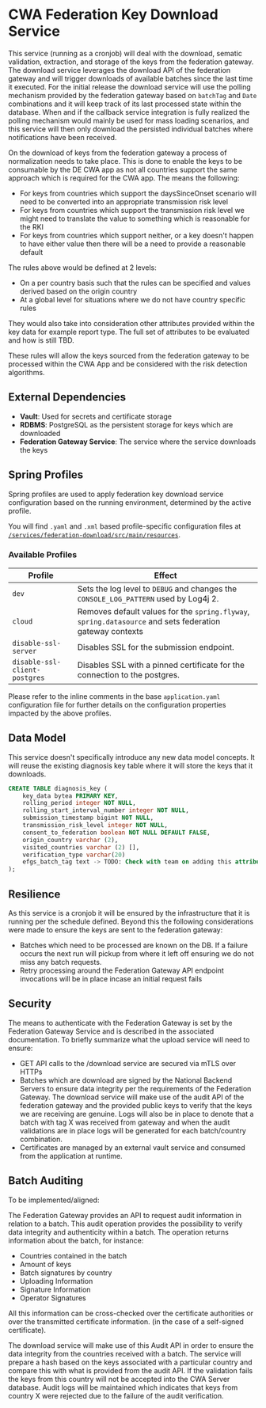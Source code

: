 # CWA Federation Key Download Service

This service (running as a cronjob) will deal with the download, sematic validation, extraction, and storage of the keys from the federation gateway. The download service leverages the download API of the federation gateway and will trigger downloads of available batches since the last time it executed. For the initial release the download service will use the polling mechanism provided by the federation gateway based on `batchTag` and `Date` combinations and it will keep track of its last processed state within the database. When and if the callback service integration is fully realized the polling mechanism would mainly be used for mass loading scenarios, and this service will then only download the persisted individual batches where notifications have been received.

On the download of keys from the federation gateway a process of normalization needs to take place. This is done to enable the keys to be consumable by the DE CWA app as not all countries support the same approach which is required for the CWA app. The means the following:

- For keys from countries which support the daysSinceOnset scenario will need to be converted into an appropriate transmission risk level
- For keys from countries which support the transmission risk level we might need to translate the value to something which is reasonable for the RKI
- For keys from countries which support neither, or a key doesn't happen to have either value then there will be a need to provide a reasonable default

The rules above would be defined at 2 levels:

- On a per country basis such that the rules can be specified and values derived based on the origin country
- At a global level for situations where we do not have country specific rules

They would also take into consideration other attributes provided within the key data for example report type. The full set of attributes to be evaluated and how is still TBD.

These rules will allow the keys sourced from the federation gateway to be processed within the CWA App and be considered with the risk detection algorithms.

## External Dependencies

- **Vault**: Used for secrets and certificate storage
- **RDBMS**: PostgreSQL as the persistent storage for keys which are downloaded
- **Federation Gateway Service**: The service where the service downloads the keys

## Spring Profiles

Spring profiles are used to apply federation key download service configuration based on the running environment, determined by the active profile.

You will find `.yaml` and `.xml` based profile-specific configuration files at [`/services/federation-download/src/main/resources`](/services/federation-download/src/main/resources).

### Available Profiles

Profile                                           | Effect
--------------------------------------------------|-------------
`dev`                                             | Sets the log level to `DEBUG` and changes the `CONSOLE_LOG_PATTERN` used by Log4j 2.
`cloud`                                           | Removes default values for the `spring.flyway`, `spring.datasource` and sets federation gateway contexts
`disable-ssl-server`                              | Disables SSL for the submission endpoint.
`disable-ssl-client-postgres`                     | Disables SSL with a pinned certificate for the connection to the postgres.

Please refer to the inline comments in the base `application.yaml` configuration file for further details on the configuration properties impacted by the above profiles.

## Data Model

This service doesn't specifically introduce any new data model concepts. It will reuse the existing diagnosis key table where it will store the keys that it downloads.

```sql
CREATE TABLE diagnosis_key (
    key_data bytea PRIMARY KEY,
    rolling_period integer NOT NULL,
    rolling_start_interval_number integer NOT NULL,
    submission_timestamp bigint NOT NULL,
    transmission_risk_level integer NOT NULL,
    consent_to_federation boolean NOT NULL DEFAULT FALSE,
    origin_country varchar (2),
    visited_countries varchar (2) [],
    verification_type varchar(20)
    efgs_batch_tag text -> TODO: Check with team on adding this attribute
);
```

## Resilience
As this service is a cronjob it will be ensured by the infrastructure that it is running per the schedule defined. Beyond this the following considerations were made to ensure the keys are sent to the federation gateway:

- Batches which need to be processed are known on the DB. If a failure occurs the next run will pickup from where it left off ensuring we do not miss any batch requests.
- Retry processing around the Federation Gateway API endpoint invocations will be in place incase an initial request fails

## Security

The means to authenticate with the Federation Gateway is set by the Federation Gateway Service and is described in the associated documentation. To briefly summarize what the upload service will need to ensure:

- GET API calls to the /download service are secured via mTLS over HTTPs
- Batches which are download are signed by the National Backend Servers to ensure data integrity per the requirements of the Federation Gateway. The download service will make use of the audit API of the federation gateway and the provided public keys to verify that the keys we are receiving are genuine. Logs will also be in place to denote that a batch with tag X was received from gateway and when the audit validations are in place logs will be generated for each batch/country combination.
- Certificates are managed by an external vault service and consumed from the application at runtime.

## Batch Auditing

To be implemented/aligned: 

The Federation Gateway provides an API to request audit information in relation to a batch. This audit operation provides the possibility to verify data integrity and authenticity within a batch. The operation returns information about the batch, for instance:
* Countries contained in the batch
* Amount of keys
* Batch signatures by country
* Uploading Information
* Signature Information
* Operator Signatures

All this information can be cross-checked over the certificate authorities or over the transmitted certificate information. (in the case of a self-signed certificate).

The download service will make use of this Audit API in order to ensure the data integrity from the countries received with a batch. The service will prepare a hash based on the keys associated with a particular country and compare this with what is provided from the audit API. If the validation fails the keys from this country will not be accepted into the CWA Server database. Audit logs will be maintained which indicates that keys from country X were rejected due to the failure of the audit verification.